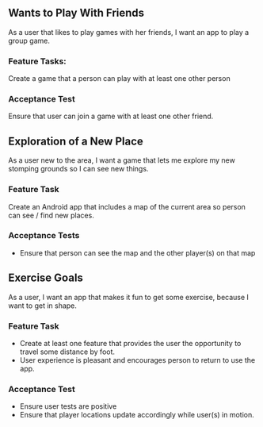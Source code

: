 ## Wants to Play With Friends
As a user that likes to play games with her friends, I want an app to play a group game.

### Feature Tasks:
Create a game that a person can play with at least one other person

### Acceptance Test
Ensure that user can join a game with at least one other friend.

## Exploration of a New Place
As a user new to the area, I want a game that lets me explore my new stomping grounds so I can see new things.

### Feature Task
Create an Android app that includes a map of the current area so person can see / find new places.

### Acceptance Tests
* Ensure that person can see the map and the other player(s) on that map

## Exercise Goals
As a user, I want an app that makes it fun to get some exercise, because I want to get in shape.

### Feature Task
* Create at least one feature that provides the user the opportunity to travel some distance by foot.
* User experience is pleasant and encourages person to return to use the app.

### Acceptance Test
* Ensure user tests are positive
* Ensure that player locations update accordingly while user(s) in motion.

